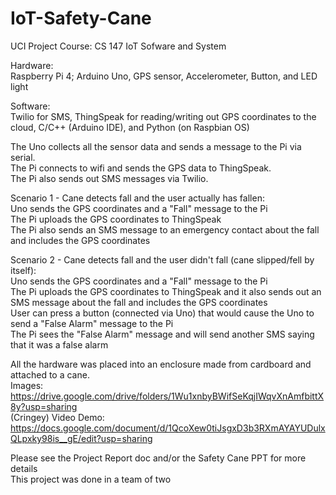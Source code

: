 # IoT-Safety-Cane

UCI Project Course: CS 147 IoT Sofware and System  

Hardware:  
Raspberry Pi 4; Arduino Uno, GPS sensor, Accelerometer, Button, and LED light  
  
Software:   
Twilio for SMS, ThingSpeak for reading/writing out GPS coordinates to the cloud, C/C++ (Arduino IDE), and Python (on Raspbian OS)  

The Uno collects all the sensor data and sends a message to the Pi via serial.  
The Pi connects to wifi and sends the GPS data to ThingSpeak.  
The Pi also sends out SMS messages via Twilio.  

Scenario 1 - Cane detects fall and the user actually has fallen:     
Uno sends the GPS coordinates and a "Fall" message to the Pi  
The Pi uploads the GPS coordinates to ThingSpeak   
The Pi also sends an SMS message to an emergency contact about the fall and includes the GPS coordinates   

Scenario 2 - Cane detects fall and the user didn't fall (cane slipped/fell by itself):    
Uno sends the GPS coordinates and a "Fall" message to the Pi   
The Pi uploads the GPS coordinates to ThingSpeak and it also sends out an SMS message about the fall and includes the GPS coordinates  
User can press a button (connected via Uno) that would cause the Uno to send a "False Alarm" message to the Pi  
The Pi sees the "False Alarm" message and will send another SMS saying that it was a false alarm    

All the hardware was placed into an enclosure made from cardboard and attached to a cane.  
Images: https://drive.google.com/drive/folders/1Wu1xnbyBWifSeKqjIWqvXnAmfbittX8y?usp=sharing   
(Cringey) Video Demo: https://docs.google.com/document/d/1QcoXew0tiJsgxD3b3RXmAYAYUDulxQLpxky98is__gE/edit?usp=sharing

Please see the Project Report doc and/or the Safety Cane PPT for more details  
This project was done in a team of two
